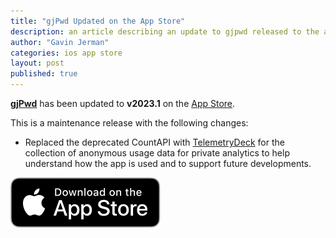 ```yaml
---
title: "gjPwd Updated on the App Store"
description: an article describing an update to gjpwd released to the app store
author: "Gavin Jerman"
categories: ios app store
layout: post
published: true
---
```


[**gjPwd**](/gjPwd) has been updated to **v2023.1** on the [App Store](https://apps.apple.com/gb/app/gjpwd/id1532589670?platform=iphone).


This is a maintenance release with the following changes:
- Replaced the deprecated CountAPI with [TelemetryDeck](https://telemetrydeck.com/) for the collection of anonymous usage data for private analytics to help understand how the app is used and to support future developments.

[![download](/images/Download_on_the_App_Store_Badge_US-UK_RGB_blk_092917.svg)](https://apps.apple.com/gb/app/gjpwd/id1532589670?platform=iphone)
